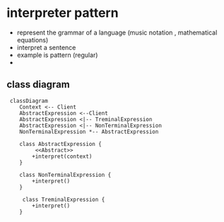 # interpreter pattern
- represent the grammar of a language (music notation , mathematical equations)
- interpret a sentence
- example is pattern (regular)
- 


## class diagram

```mermaid
 classDiagram
    Context <-- Client
    AbstractExpression <--Client
    AbstractExpression <|-- TreminalExpression
    AbstractExpression <|-- NonTerminalExpression
    NonTerminalExpression *-- AbstractExpression
    
    class AbstractExpression {
         <<Abstract>>
        +interpret(context)
    }
    
    class NonTerminalExpression {
        +interpret()
    } 
    
     class TreminalExpression {
        +interpret()
    } 
    
```